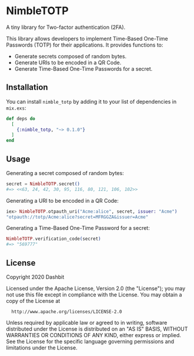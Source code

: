 # NimbleTOTP

A tiny library for Two-factor authentication (2FA).

This library allows developers to implement Time-Based One-Time Passwords (TOTP)
for their applications. It provides functions to:

  * Generate secrets composed of random bytes.
  * Generate URIs to be encoded in a QR Code.
  * Generate Time-Based One-Time Passwords for a secret.

## Installation

You can install `nimble_totp` by adding it to your list of
dependencies in `mix.exs`:

```elixir
def deps do
  [
    {:nimble_totp, "~> 0.1.0"}
  ]
end
```

## Usage

Generating a secret composed of random bytes:

```elixir
secret = NimbleTOTP.secret()
#=> <<63, 24, 42, 30, 95, 116, 80, 121, 106, 102>>
```

Generating a URI to be encoded in a QR Code:

```elixir
iex> NimbleTOTP.otpauth_uri("Acme:alice", secret, issuer: "Acme")
"otpauth://totp/Acme:alice?secret=MFRGGZA&issuer=Acme"
```

Generating a Time-Based One-Time Password for a secret:

```elixir
NimbleTOTP.verification_code(secret)
#=> "569777"
```

## License

Copyright 2020 Dashbit

  Licensed under the Apache License, Version 2.0 (the "License");
  you may not use this file except in compliance with the License.
  You may obtain a copy of the License at

      http://www.apache.org/licenses/LICENSE-2.0

  Unless required by applicable law or agreed to in writing, software
  distributed under the License is distributed on an "AS IS" BASIS,
  WITHOUT WARRANTIES OR CONDITIONS OF ANY KIND, either express or implied.
  See the License for the specific language governing permissions and
  limitations under the License.
